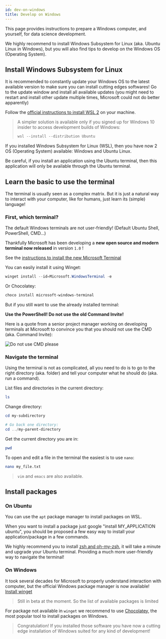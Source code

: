```yaml
---
id: dev-on-windows
title: Develop on Windows
---
```


This page provides instructions to prepare a Windows computer, and yourself, for data science development. 

We highly recommend to install Windows Subsystem for Linux (aka. Ubuntu Linux in Windows), but you will also find tips to develop on the Windows OS (Operating System).

## Install Windows Subsystem for Linux

It is recommended to constantly update your Windows OS to the latest available version to make sure you can install cutting edges softwares! Go to the update window and install all available updates (you might need to restart and install other update multiple times, Microsoft could not do better apparently)

Follow the [official instructions to install WSL 2](https://docs.microsoft.com/en-us/windows/wsl/install-win10) on your machine.

> A simpler solution is available only if you signed up for Windows 10 insider to access development builds of Windows:
>
> ```powershell
> wsl --install --distribution Ubuntu
> ```
>

If you installed Windows Subsystem for Linux (WSL), then you have now 2 OS (Operating System) available: Windows and Ubuntu Linux.

Be careful, if you install an application using the Ubuntu terminal, then this application will only be available through the Ubuntu terminal.

## Learn the basic to use the terminal

The terminal is usually seen as a complex matrix. But it is just a natural way to interact with your computer, like for humans, just learn its (simple) language!

### First, which terminal?

The default Windows terminals are not user-friendly! (Default Ubuntu Shell, PowerShell, CMD...)

Thankfully Microsoft has been developing a **new open source and modern terminal now released** in version `1.0` ! 

See the [instructions to install the new Microsoft Terminal](https://github.com/microsoft/terminal)

You can easily install it using Winget:

```powershell
winget install --id=Microsoft.WindowsTerminal -e
```

Or Chocolatey:

```powershell
choco install microsoft-windows-terminal
```

But if you still want to use the already installed terminal:

**Use the PowerShell! Do not use the old Command Invite!**

Here is a quote from a senior project manager working on developing terminals at Microsoft to convince you that you should not use the CMD (aka. Command Invite):

![Do not use CMD please](/best-practices/img/do_not_use_cmd_please.png)

### Navigate the terminal

Using the terminal is not as complicated, all you need to do is to go to the right directory (aka. folder) and tell your computer what he should do (aka. run a command).

List files and directories in the current directory:

```powershell
ls
```

Change directory:

```powershell
cd my-subdirectory

# Go back one directory:
cd ../my-parent-directory
```

Get the current directory you are in:

```powershell
pwd
```

To open and edit a file in the terminal the easiest is to use `nano`:

```bash
nano my_file.txt
```

> `vim` and `emacs` are also available.

## Install packages

### On Ubuntu

You can use the `apt` package manager to install packages on WSL.

When you want to install a package just google "install MY_APPLICATION ubuntu", you should be proposed a few easy way to install your application/package in a few commands.

We highly recommend you to install [zsh and oh-my-zsh](https://ohmyz.sh/), it will take a minute and upgrade your Ubuntu terminal. Providing a much more user-friendly way to navigate the terminal!

### On Windows

It took several decades for Microsoft to properly understand interaction with computer, but the official Windows package manager is now available! [Install winget](https://github.com/microsoft/winget-cli)

> Still in beta at the moment. So the list of available packages is limited

For package not available in `winget` we recommend to use [Chocolatey](https://chocolatey.org/), the most popular tool to install packages on Windows. 

> Congratulation! If you installed those software you have now a cutting edge installation of Windows suited for any kind of development! 